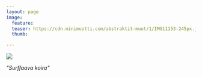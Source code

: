 ```yaml
---
layout: page
image:
  feature:
  teaser: https://cdn.minimuutti.com/abstraktit-muut/1/IMG11153-245px.jpg
  thumb:

---
```


![](https://cdn.minimuutti.com/abstraktit-muut/1/IMG11153-800px.jpg)

*"Surffaava koira"*
